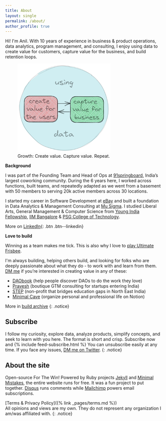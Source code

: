 ```yaml
---
title: About
layout: single
permalink: /about/
author_profile: true
---
```

Hi! I'm Anil. With 10 years of experience in business & product operations, data analytics, program management, and consulting, I enjoy using data to create value for customers, capture value for the business, and build retention loops.

<figure style="width: 300px" class="align-center">
  <img src="/assets/images/about-anil-growth-mantra.png" alt="My growth expertise and mantra is to use data to create and capture value">
  <figcaption>Growth: Create value. Capture value. Repeat.</figcaption>
</figure>

**Background**

I was part of the Founding Team and Head of Ops at [91springboard](https://www.91springboard.com), India’s largest coworking community. During the 6 years here, I worked across functions, built teams, and repeatedly adapted as we went from a basement with 50 members to serving 20k active members across 30 locations.

I started my career in Software Development at [eBay](https://www.ebay.com) and built a foundation in Data Analytics & Management Consulting at [Mu Sigma](https://www.mu-sigma.com/). I studied Liberal Arts, General Management & Computer Science from [Young India Fellowship](https://ashoka.edu.in/yif), [IIM Bangalore](https://www.iimb.ac.in/home) & [PSG College of Technology](https://www.psgtech.edu).

More on [LinkedIn](https://www.linkedin.com/in/anilgeorge04){: .btn .btn--linkedin}

**Love to build**

Winning as a team makes me tick. This is also why I love to [play Ultimate Frisbee](https://indiaultimate.org/2015-aouc-team-india).

I'm always building, helping others build, and looking for folks who are deeply passionate about what they do - to work with and learn from them. [DM me](https://twitter.com/anilgeorge04) if you’re interested in creating value in any of these:
- [DAObook](http://daobook.site) (help people discover DAOs to do the work they love)
- [Pravesh](https://pravesh.org/) (boutique GTM consulting for startups entering India)
- [STEP](https://stepnortheast.org/) (non-profit that bridges education gaps in North East India)
- [Minimal Cave](https://minimalcave.com) (organize personal and professional life on Notion)

More in [build archive](/building)
{: .notice}

## Subscribe
I follow my curiosity, explore data, analyze products, simplify concepts, and seek to learn with you here. The format is short and crisp. Subscribe now and
{% include feed-subscribe.html %}
You can unsubscribe easily at any time. If you face any issues, [DM me on Twitter](https://twitter.com/anilgeorge04).
{: .notice}

## About the site
Open-source For The Win! Powered by Ruby projects [Jekyll](jekyllrb.com) and [Minimal Mistakes](https://mademistakes.com/minimal-mistakes), the entire website runs for free. It was a fun project to put together. [Disqus](https://disqus.com) runs comments while [Mailchimp](http://eepurl.com/hwsf0n) powers email subscriptions.

[Terms & Privacy Policy]({% link _pages/terms.md %})<br>
All opinions and views are my own. They do not represent any organization I am/was affiliated with.
{: .notice}
